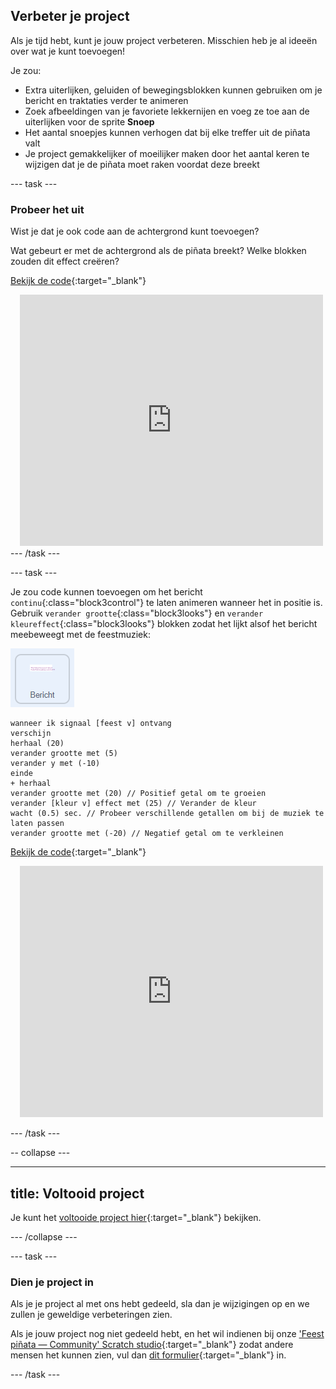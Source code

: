 ## Verbeter je project

Als je tijd hebt, kunt je jouw project verbeteren. Misschien heb je al ideeën over wat je kunt toevoegen!

Je zou:

+ Extra uiterlijken, geluiden of bewegingsblokken kunnen gebruiken om je bericht en traktaties verder te animeren
+ Zoek afbeeldingen van je favoriete lekkernijen en voeg ze toe aan de uiterlijken voor de sprite **Snoep**
+ Het aantal snoepjes kunnen verhogen dat bij elke treffer uit de piñata valt
+ Je project gemakkelijker of moeilijker maken door het aantal keren te wijzigen dat je de piñata moet raken voordat deze breekt

--- task ---
### Probeer het uit
<div style="display: flex; flex-wrap: wrap">
<div style="flex-basis: 175px; flex-grow: 1">  
Wist je dat je ook code aan de achtergrond kunt toevoegen?

Wat gebeurt er met de achtergrond als de piñata breekt? Welke blokken zouden dit effect creëren? 

[Bekijk de code](https://scratch.mit.edu/projects/653771814/){:target="_blank"}

</div>
<div class="scratch-preview" style="margin-left: 15px;">
  <iframe allowtransparency="true" width="485" height="402" src="https://scratch.mit.edu/projects/embed/653771814/?autostart=false" frameborder="0"></iframe>
</div>
</div>
--- /task ---

--- task ---

Je zou code kunnen toevoegen om het bericht `continu`{:class="block3control"} te laten animeren wanneer het in positie is. Gebruik `verander grootte`{:class="block3looks"} en `verander kleureffect`{:class="block3looks"} blokken zodat het lijkt alsof het bericht meebeweegt met de feestmuziek:

![Het pictogram van de Bericht-sprite.](images/message-sprite.png)

```blocks3
wanneer ik signaal [feest v] ontvang
verschijn
herhaal (20)
verander grootte met (5)
verander y met (-10)
einde
+ herhaal
verander grootte met (20) // Positief getal om te groeien
verander [kleur v] effect met (25) // Verander de kleur
wacht (0.5) sec. // Probeer verschillende getallen om bij de muziek te laten passen
verander grootte met (-20) // Negatief getal om te verkleinen
```

[Bekijk de code](https://scratch.mit.edu/projects/656332454/){:target="_blank"}

<div class="scratch-preview" style="margin-left: 15px;">
  <iframe allowtransparency="true" width="485" height="402" src="https://scratch.mit.edu/projects/embed/656332454/?autostart=false" frameborder="0"></iframe>
</div>

--- /task ---

-- collapse ---

---
title: Voltooid project
---

Je kunt het [voltooide project hier](https://scratch.mit.edu/projects/649873783/){:target="_blank"} bekijken.

--- /collapse ---

--- task ---

### Dien je project in

Als je je project al met ons hebt gedeeld, sla dan je wijzigingen op en we zullen je geweldige verbeteringen zien.

Als je jouw project nog niet gedeeld hebt, en het wil indienen bij onze ['Feest piñata — Community' Scratch studio](https://scratch.mit.edu/studios/31111242){:target="_blank"} zodat andere mensen het kunnen zien, vul dan [dit formulier](https://form.raspberrypi.org/f/community-project-submissions){:target="_blank"} in.

--- /task ---
